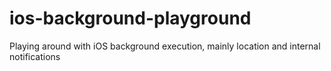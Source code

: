 # ios-background-playground
Playing around with iOS background execution, mainly location and internal notifications
